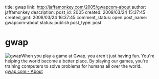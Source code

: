 title: gwap
link: http://jaffamonkey.com/2005/gwapcom-about
author: jaffamonkey
description: 
post_id: 2005
created: 2009/03/24 15:37:45
created_gmt: 2009/03/24 16:37:45
comment_status: open
post_name: gwapcom-about
status: publish
post_type: post

# gwap

![gwap](http://blog.jaffamonkey.com/files/2009/03/gwap.png)When you play a game at Gwap, you aren't just having fun. You're helping the world become a better place. By playing our games, you're training computers to solve problems for humans all over the world. [gwap.com - About](http://www.gwap.com/gwap/about/)